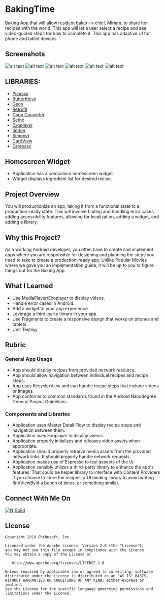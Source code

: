 # BakingTime

Baking App that will allow resident baker-in-chief, Miriam, to share her recipes with the world. This app will let a user select a recipe and see video-guided steps for how to complete it. This app has adaptive UI for phone and tablet devices

## Screenshots
![alt text](https://github.com/otichibueze/BakingTime/blob/master/screenshots/b.png)
![alt text](https://github.com/otichibueze/BakingTime/blob/master/screenshots/a.png)
![alt text](https://github.com/otichibueze/BakingTime/blob/master/screenshots/c.png)
![alt text](https://github.com/otichibueze/BakingTime/blob/master/screenshots/d.png)
![alt text](https://github.com/otichibueze/BakingTime/blob/master/screenshots/e.png)
![alt text](https://github.com/otichibueze/BakingTime/blob/master/screenshots/f.png)


## LIBRARIES:
- [Picasso](https://github.com/square/picasso)
- [ButterKnive](https://github.com/JakeWharton/butterknife)
- [Gson](https://github.com/google/gson)
- [Retrofit](https://github.com/square/retrofit)
- [Gson Converter](https://github.com/square/retrofit/tree/master/retrofit-converters/gson)
- [Setho](https://github.com/facebook/stetho)
- [Exoplayer](https://github.com/google/ExoPlayer)
- [timber](https://github.com/JakeWharton/timber)
- [Simonvt](https://github.com/SimonVT/schematic)
- [CardView](https://github.com/googlesamples/android-CardView)
- [Espresso](https://github.com/googlesamples/android-testing/tree/master/ui/espresso)



## Homescreen Widget
- Application has a companion homescreen widget.
- Widget displays ingredient list for desired recipe.

## Project Overview
You will productionize an app, taking it from a functional state to a production-ready state. 
This will involve finding and handling error cases, adding accessibility features, allowing for localization,
adding a widget, and adding a library.

## Why this Project?
As a working Android developer, you often have to create and implement apps where you 
are responsible for designing and planning the steps you need to take to create a production-ready app. 
Unlike Popular Movies where we gave you an implementation guide, 
it will be up to you to figure things out for the Baking App.

## What I Learned
- Use MediaPlayer/Exoplayer to display videos.
- Handle error cases in Android.
- Add a widget to your app experience.
- Leverage a third-party library in your app.
- Use Fragments to create a responsive design that works on phones and tablets.
- Unit Testing

## Rubric

### General App Usage
- App should display recipes from provided network resource.
- App should allow navigation between individual recipes and recipe steps.
- App uses RecyclerView and can handle recipe steps that include videos or images.
- App conforms to common standards found in the Android Nanodegree General Project Guidelines.

### Components and Libraries
- Application uses Master Detail Flow to display recipe steps and navigation between them.
- Application uses Exoplayer to display videos.
- Application properly initializes and releases video assets when appropriate.
- Application should properly retrieve media assets from the provided network links. It should properly handle network requests.
- Application makes use of Espresso to test aspects of the UI.
- Application sensibly utilizes a third-party library to enhance the app's features. That could be helper library to interface with Content Providers if you choose to store the recipes, a UI binding library to avoid writing findViewById a bunch of times, or something similar.



## Connect With Me On
[![N|Solid](https://github.com/otichibueze/jokeapp/blob/master/screenshots/linkedin.png)](https://www.linkedin.com/in/chibuezeoti)

## License
```
Copyright 2018 Chibusoft, Inc.

Licensed under the Apache License, Version 2.0 (the "License");
you may not use this file except in compliance with the License.
You may obtain a copy of the License at

   http://www.apache.org/licenses/LICENSE-2.0

Unless required by applicable law or agreed to in writing, software
distributed under the License is distributed on an "AS IS" BASIS,
WITHOUT WARRANTIES OR CONDITIONS OF ANY KIND, either express or implied.
See the License for the specific language governing permissions and
limitations under the License.
```
